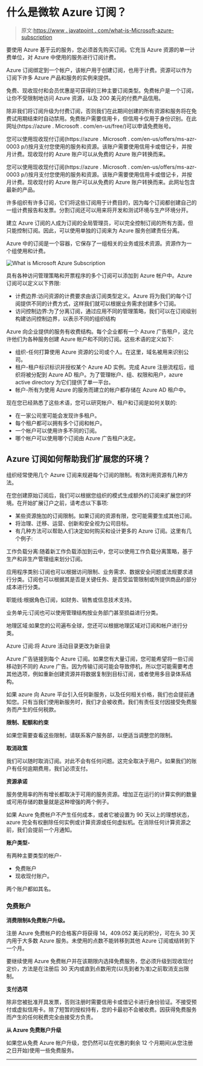 # 什么是微软 Azure 订阅？

> 原文:[https://www . javatpoint . com/what-is-Microsoft-azure-subscription](https://www.javatpoint.com/what-is-microsoft-azure-subscription)

要使用 Azure 基于云的服务，您必须首先购买订阅。它充当 Azure 资源的单一计费单位，对 Azure 中使用的服务进行订阅计费。

Azure 订阅绑定到一个帐户，该帐户用于创建订阅，也用于计费。资源可以作为订阅下许多 Azure 产品和服务的实例来提供。

免费、现收现付和会员优惠是可获得的三种主要订阅类型。免费帐户是一个订阅，让你不受限制地访问 Azure 资源，以及 200 美元的付费产品信用。

除非我们将订阅升级为付费订阅，否则我们在此期间创建的所有资源和服务将在免费试用期结束时自动禁用。免费账户需要信用卡，但信用卡仅用于身份识别。在此网址(https://azure . Microsoft . com/en-us/free/)可以申请免费账号。

您可以使用现收现付订阅(https://azure . Microsoft . com/en-us/offers/ms-azr-0003 p/)按月支付您使用的服务和资源。该账户需要使用信用卡或借记卡，并按月计费。现收现付的 Azure 账户可以从免费的 Azure 账户转换而来。

您可以使用现收现付订阅(https://azure . Microsoft . com/en-us/offers/ms-azr-0003 p/)按月支付您使用的服务和资源。该账户需要使用信用卡或借记卡，并按月计费。现收现付的 Azure 账户可以从免费的 Azure 账户转换而来。此网址包含最新的产品。

许多组织有许多订阅，它们将这些订阅用于计费目的，因为每个订阅都创建自己的一组计费报告和发票。分割订阅还可以用来将开发和测试环境与生产环境分开。

建立 Azure 订阅的人成为订阅的全局管理员，可以完全控制订阅的所有方面，但只能控制订阅。因此，可以使用单独的订阅来为 Azure 服务创建责任分离。

Azure 中的订阅是一个容器，它保存了一组相关的业务或技术资源。资源作为一个组使用和计费。

![What is Microsoft Azure Subscription](../Images/e5be8770baa40396d8dea6529cfab5b6.png)

具有各种访问管理策略和开票程序的多个订阅可以添加到 Azure 帐户中。Azure 订阅可以定义以下界限:

*   计费边界:访问资源的计费要求由该订阅类型定义。Azure 将为我们的每个订阅提供不同的计费方式，这样我们就可以根据业务需求创建多个订阅。
*   访问控制边界:为了分离订阅，通过应用不同的管理策略，我们可以在订阅级别构建访问控制边界，以表示不同的组织结构

Azure 向企业提供的服务有收费结构。每个企业都有一个 Azure 广告租户，这允许他们为各种服务创建 Azure 帐户和不同的订阅。这些术语的定义如下:

*   组织-任何打算使用 Azure 资源的公司或个人。在这里，域名被用来识别公司。
*   租户-租户标识标识并授权某个 Azure AD 实例。完成 Azure 注册流程后，组织将被分配到 Azure AD 租户。为了管理帐户、组、权限和用户，azure active directory 为它们提供了单一平台。
*   帐户-所有为使用 Azure 的服务而建立的帐户都存储在 Azure AD 租户中。

现在您已经熟悉了这些术语，您可以研究帐户、租户和订阅是如何关联的:

*   在一家公司里可能会发现许多租户。
*   每个租户都可以拥有多个订阅和帐户。
*   一个帐户可以使用许多不同的订阅。
*   哪个帐户可以使用哪个订阅由 Azure 广告租户决定。

## Azure 订阅如何帮助我们扩展您的环境？

组织经常使用几个 Azure 订阅来规避每个订阅的限制。有效利用资源有几种方法。

在您创建原始订阅后，我们可以根据您组织的模式生成额外的订阅来扩展您的环境。在开始扩展订户之前，请考虑以下事项:

*   某些资源施加的订阅限制。如果订阅的资源有限，您可能需要生成其他订阅。
*   将治理、迁移、运营、创新和安全视为公司目标。
*   有几种方法可以帮助人们决定如何购买和设计更多的 Azure 订阅。这里有几个例子:

工作负载分离:随着新工作负载添加到云中，您可以使用工作负载分离策略，基于生产和非生产管理组来划分订阅。

应用程序类别:订阅也可以根据访问限制、业务需求、数据安全问题或法规要求进行分类。订阅也可以根据其是否是关键任务、是否受监管限制或所提供商品的部分成本进行分类。

职能线:根据角色订阅，如财务、销售或信息技术支持。

业务单元:订阅也可以使用管理结构按业务部门甚至损益进行分类。

地理区域:如果您的公司遍布全球，您还可以根据地理区域对订阅和帐户进行分类。

Azure 订阅:将 Azure 活动目录更改为新目录

Azure 广告链接到每个 Azure 订阅。如果您有大量订阅，您可能希望将一些订阅移动到不同的 Azure 广告。因为传输订阅可能会导致停机，所以您可能需要考虑其他选项，例如重新创建资源并将数据复制到目标订阅，或者使用多目录体系结构。

如果 azure 向 Azure 平台引入任何新服务，以及任何相关价格，我们也会提前通知您。只有当我们使用新服务时，我们才会被收费。我们有责任支付因接受免费服务而产生的任何税款。

**限制、配额和约束**

如果您需要查看这些限制，请联系客户服务部，以便适当调整您的限制。

**取消政策**

我们可以随时取消订阅。对此不会有任何问题。这完全取决于用户。如果我们的账户有任何逾期费用，我们必须支付。

**资源承诺**

服务使用率的所有增长都取决于可用的服务资源。增加正在运行的计算实例的数量或可用存储的数量就是这种增强的两个例子。

如果 Azure 免费帐户不产生任何成本，或者它被设置为 90 天以上的理想状态，azure 完全有权删除任何实例或计算资源或任何虚拟机。在消除任何计算资源之前，我们会提前一个月通知。

**账户类型-**

有两种主要类型的帐户-

*   免费账户
*   现收现付账户。

两个账户都如其名。

### 免费账户

**消费限制&免费账户升级。**

注册 Azure 免费帐户的合格客户将获得 14，409.052 美元的积分，可在头 30 天内用于大多数 Azure 服务。未使用的点数不能转移到其他 Azure 订阅或结转到下一个月。

要继续使用 Azure 免费帐户并在该期限内选择免费服务，您必须升级到现收现付定价，方法是在注册后 30 天内或直到点数用完(以先到者为准)之前取消支出限制。

**支付选项**

除非您被批准开具发票，否则注册时需要信用卡或借记卡进行身份验证。不接受预付或虚拟信用卡。除了短暂的授权持有，您的卡最初不会被收费。因获得免费服务而产生的任何税费完全由接受方负责。

**从 Azure 免费账户升级**

如果您从免费 Azure 帐户升级，您仍然可以在优惠的剩余 12 个月期间(从您注册之日开始)使用一些免费服务。

* * *